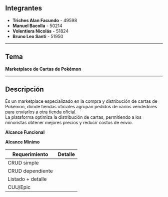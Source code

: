 ##  Integrantes

- **Triches Alan Facundo** - 49598  
- **Manuel Bacolla** - 50214  
- **Volentiera Nicolás** - 51824  
- **Bruno Leo Santi** - 51950

---

##  Tema

**Marketplace de Cartas de Pokémon**

---

##  Descripción

Es un marketplace especializado en la compra y distribución de cartas de Pokémon, donde tiendas oficiales agrupan pedidos de varios vendedores para enviarlos a otra tienda oficial.  
La plataforma optimiza la distribución de cartas, permitiendo a los minoristas obtener mejores precios y reducir costos de envío.

**Alcance Funcional**

**Alcance Minimo**

| Requerimiento         | Detalle               |
|-----------------------|------------------------|
| CRUD simple           |                        |
| CRUD dependiente      |                        |
| Listado + detalle     |                        |
| CUU/Epic              |                        |


